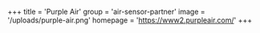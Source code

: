 +++
title = 'Purple Air'
group = 'air-sensor-partner'
image = '/uploads/purple-air.png'
homepage = 'https://www2.purpleair.com/'
+++
